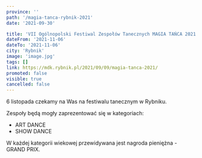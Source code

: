 ```yaml
---
province: ''
path: '/magia-tanca-rybnik-2021'
date: '2021-09-30'

title: 'VII Ogólnopolski Festiwal Zespołów Tanecznych MAGIA TAŃCA 2021'
dateFrom: '2021-11-06'
dateTo: '2021-11-06'
city: 'Rybnik'
image: 'image.jpg'
tags: []
link: https://mdk.rybnik.pl/2021/09/09/magia-tanca-2021/
promoted: false
visible: true
cancelled: false
---
```

6 listopada czekamy na Was na festiwalu tanecznym  w Rybniku.

Zespoły będą mogły zaprezentować się w kategoriach:
- ART DANCE
- SHOW DANCE

W każdej kategorii wiekowej przewidywana jest nagroda pieniężna - GRAND PRIX.
